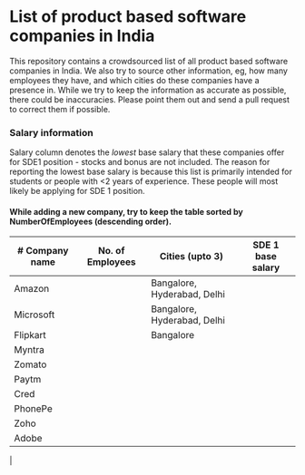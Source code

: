 # List of product based software companies in India

This repository contains a crowdsourced list of all product based software companies in India. We also try to source other information, eg, how many employees they have, and which cities do these companies have a presence in. While we try to keep the information as accurate as possible, there could be inaccuracies. Please point them out and send a pull request to correct them if possible. 

### Salary information 
Salary column denotes the *_lowest_* base salary that these companies offer for SDE1 position - stocks and bonus are not included. The reason for reporting the lowest base salary is because this list is primarily intended for students or people with <2 years of experience. These people will most likely be applying for SDE 1 position. 

#### While adding a new company, try to keep the table sorted by NumberOfEmployees (descending order). 


| # Company name | No. of Employees | Cities (upto 3) | SDE 1 base salary |
| --- | --- | --- | --- | 
| Amazon | | Bangalore, Hyderabad, Delhi | | 
| Microsoft | | Bangalore, Hyderabad, Delhi | |
| Flipkart | | Bangalore | | 
| Myntra | | |
| Zomato | | | 
| Paytm | | | 
| Cred | | | 
| PhonePe | | | 
| Zoho | | | 
| Adobe | | | 
| 
